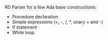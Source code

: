 RD Parser for a few Ada base constructions:
- Procedure declaration
- Simple expressions (+, -, /, *, unary + and -)
- If statement
- While loop
